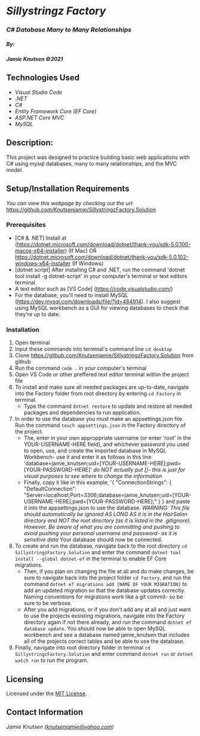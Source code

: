 # _Sillystringz Factory_

### _C# Database Many to Many Relationships_

##### By:
#####  _**Jamie Knutsen**_ _©2021_


## Technologies Used

* _Visual Studio Code_
* _.NET_
* _C#_
* _Entity Framework Core (EF Core)_
* _ASP.NET Core MVC_
* _MySQL_


## Description: 
This project was designed to practice building basic web applications with C# using mysql databases, many to many relationships, and the MVC model.


## Setup/Installation Requirements
_You can view this webpage by checking out the url:_
https://github.com/Knutsenjamie/SillystringzFactory.Solution

### Prerequisites
* [C# & .NET] Install at (https://dotnet.microsoft.com/download/dotnet/thank-you/sdk-5.0.100-macos-x64-installer) (If Mac) OR https://dotnet.microsoft.com/download/dotnet/thank-you/sdk-5.0.102-windows-x64-installer (If Windows)
* [dotnet script] After installing C# and .NET, run the command 'dotnet tool install -g dotnet-script' in your computer's terminal or text editors terminal. 
* A text editor such as [VS Code] (https://code.visualstudio.com/)
* For the database, you'll need to install MySQL (https://dev.mysql.com/downloads/file/?id=484914). I also suggest using MySQL workbench as a GUI for viewing databases to check that they're up to date. 

### Installation
1. Open terminal
2. Input these commands into terminal's command line `cd desktop`
3. Clone https://github.com/Knutsenjamie/SillystringzFactory.Solution from github
4. Run the command `code .` in your computer's terminal
5. Open VS Code or other preffered text editor terminal within the project file
6. To install and make sure all needed packages are up-to-date, navigate into the Factory folder from root directory by entering `cd Factory` in terminal.
    * Type the command `dotnet restore` to update and restore all needed packages and dependencies to run application.
7. In order to use the database you must make an appsettings.json file. Run the command `touch appsettings.json` in the Factory directory of the project. 
    * The, enter in your own approppriate username (or enter 'root' in the YOUR-USERNAME-HERE field), and whichever password you used to open, use, and create the imported database in MySQL Workbench- use it and enter it as follows in this line 'database=jamie_knutsen;uid=[YOUR-USERNAME-HERE];pwd=[YOUR-PASSWORD-HERE]' *do NOT actually put []- this is just for visual purposes to see where to change the information*
    * Finally, copy it like in this example, 
    '{
    "ConnectionStrings": {
      "DefaultConnection": "Server=localhost;Port=3306;database=jamie_knutsen;uid=[YOUR-USERNAME-HERE];pwd=[YOUR-PASSWORD-HERE];"
    }
    } 
    and paste it into the appsettings.json to use the database. *WARNING: This file should automatically be ignored AS LONG AS it is in the HairSalon directory and NOT the root directory (as it is listed in the .gitignore). However, Be aware of what you are committing and pushing to avoid pushing your personal username and password- as it is sensitive data* Your database should now be connected. 
8. To create and run the database, navigate back to the root directory `cd SillystringzFactory.Solution` and enter the command `dotnet tool install --global dotnet-ef` in the terminal to enable EF Core migrations.
    * Then, if you plan on changing the file at all and do make changes, be sure to navigate back into the project folder `cd Factory`, and run the command `dotnet ef migrations add [NAME OF YOUR MIGRATION]` to add an updated migration so that the database updates correctly. Naming conventions for migrations work like a git commit- so be sure to be verbose. 
    * After you add migrations, or if you don't add any at all and just want to use the projects exsisting migrations, navigate into the Factory directory again if not there already, and run the command `dotnet ef database update`. You should now be able to open MySQL workbench and see a database named jamie_knutsen that includes all of the projects correct tables and be able to use the database.  
10. Finally, navigate into root directory folder in terminal `cd SillystringzFactory.Solution` and  enter command `dotnet run` or `dotnet watch run` to run the program. 

## Licensing

Licensed under the [MIT License](license).

## Contact Information

_Jamie Knutsen (knutsenjamie@yahoo.com)_
